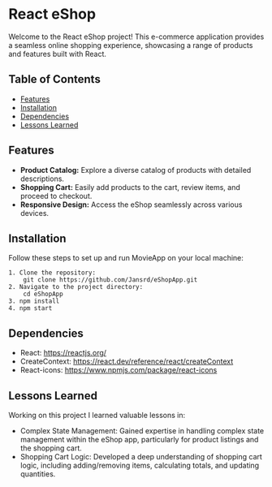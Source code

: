 # React eShop

Welcome to the React eShop project! This e-commerce application provides a seamless online shopping experience, showcasing a range of products and features built with React.

## Table of Contents
- [Features](#features)
- [Installation](#installation)
- [Dependencies](#dependencies)
- [Lessons Learned](#lessonslearned)

## Features

- **Product Catalog:** Explore a diverse catalog of products with detailed descriptions.
- **Shopping Cart:** Easily add products to the cart, review items, and proceed to checkout.
- **Responsive Design:** Access the eShop seamlessly across various devices.
  

## Installation 

  Follow these steps to set up and run MovieApp on your local machine:
  
    1. Clone the repository:
        git clone https://github.com/Jansrd/eShopApp.git
    2. Navigate to the project directory:
        cd eShopApp
    3. npm install
    4. npm start
   


## Dependencies

- React: https://reactjs.org/
- CreateContext: https://react.dev/reference/react/createContext
- React-icons: https://www.npmjs.com/package/react-icons
  

## Lessons Learned
Working on this project I learned valuable lessons in:
- Complex State Management: Gained expertise in handling complex state management within the eShop app, particularly for product listings and the shopping cart. 
- Shopping Cart Logic: Developed a deep understanding of shopping cart logic, including adding/removing items, calculating totals, and updating quantities.
